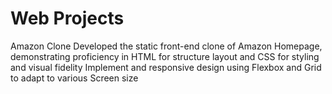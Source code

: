 #  Web Projects
Amazon Clone 
Developed the static front-end clone of Amazon Homepage, demonstrating proficiency in HTML for structure layout and CSS for styling and visual fidelity Implement and responsive design using Flexbox and Grid to adapt to various Screen size


